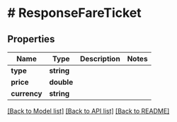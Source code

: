 # # ResponseFareTicket

## Properties

Name | Type | Description | Notes
------------ | ------------- | ------------- | -------------
**type** | **string** |  |
**price** | **double** |  |
**currency** | **string** |  |

[[Back to Model list]](../../README.md#models) [[Back to API list]](../../README.md#endpoints) [[Back to README]](../../README.md)
